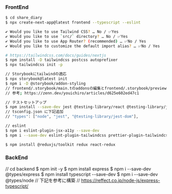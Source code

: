 ### FrontEnd

```bash
$ cd share_diary
$ npx create-next-app@latest frontend --typescript --eslint

✔ Would you like to use Tailwind CSS? … No / ✅Yes
✔ Would you like to use `src/` directory? … No / ✅Yes
✔ Would you like to use App Router? (recommended) … ✅No / Yes
✔ Would you like to customize the default import alias? … ✅No / Yes

# https://tailwindcss.com/docs/guides/nextjs
$ npm install -D tailwindcss postcss autoprefixer
$ npx tailwindcss init -p

// Storybookにtailwindの適応
$ npx storybook@latest init
$ npm i -D @storybook/addon-styling
// frontend/.storybook/main.tのaddonsの編集とfrontend/.storybook/preview.tsのcssのimport
// 参考; https://zenn.dev/youichiro/articles/d625e602ed47c1

// テストセットアップ
$ npm install --save-dev jest @testing-library/react @testing-library/jest-dom jest-environment-jsdom
// tsconfig.json に下記追加
// "types": ["node", "jest", "@testing-library/jest-dom"],

// eslint
$ npm i eslint-plugin-jsx-a11y --save-dev
$ npm i --save-dev eslint-plugin-tailwindcss prettier-plugin-tailwindcss

$ npm install @reduxjs/toolkit redux react-redux
```

### BackEnd

// cd backend
$ npm init -y
$ npm install express
$ npm i --save-dev @types/express
$ npm install typescript --save-dev
$ npm i --save-dev @types/node
// 下記を参考に構築
// https://reffect.co.jp/node-js/express-typescript/
